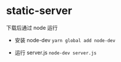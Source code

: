 # static-server

下载后通过 node 运行

* 安装 node-dev
`yarn global add node-dev`

* 运行 server.js
`node-dev server.js`
